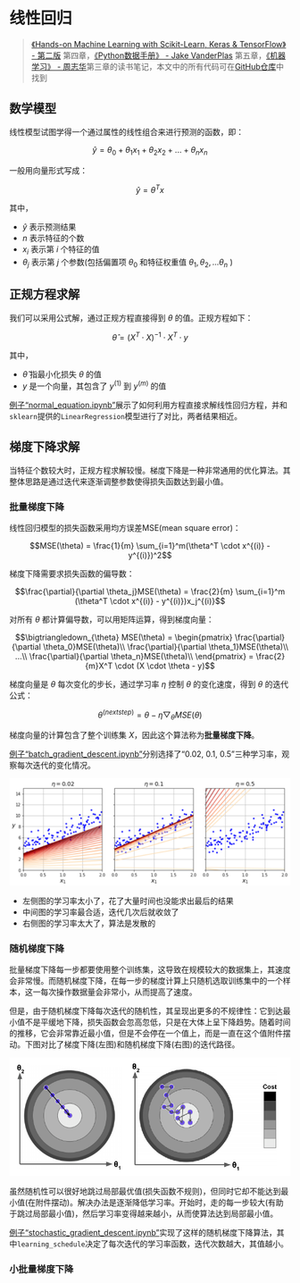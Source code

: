 # 线性回归

> [《Hands-on Machine Learning with Scikit-Learn, Keras & TensorFlow》 - 第二版](https://1drv.ms/b/s!AkcJSyT7tq80gQMC23h9BYE9cIKW?e=4IPacy) 第四章，[《Python数据手册》 - Jake VanderPlas](https://1drv.ms/b/s!AkcJSyT7tq80gQBIJPqCGBXnxliQ?e=oCjr4e) 第五章，[《机器学习》 - 周志华](https://1drv.ms/b/s!AkcJSyT7tq80gQHa_bUybXe9tjCV?e=shgZXm)第三章的读书笔记，本文中的所有代码可在[GitHub仓库](https://github.com/LittleBee1024/learning_book/tree/main/docs/booknotes/ml/linear_reg/code)中找到

## 数学模型

线性模型试图学得一个通过属性的线性组合来进行预测的函数，即：

$$\hat{y} = \theta_0 + \theta_1x_1 + \theta_2x_2+...+\theta_nx_n$$

一般用向量形式写成：

$$\hat{y} = \theta^Tx$$

其中，

* $\hat{y}$ 表示预测结果
* $n$ 表示特征的个数
* $x_i$ 表示第 $i$ 个特征的值
* $\theta_j$ 表示第 $j$ 个参数(包括偏置项 $\theta_0$ 和特征权重值 $\theta_1, \theta_2, ...\theta_n$ )

## 正规方程求解

我们可以采用公式解，通过正规方程直接得到 $\theta$ 的值。正规方程如下：

$$\hat{\theta} = (X^T \cdot X)^{-1} \cdot X^T \cdot y$$

其中，

* $\hat{\theta}$ 指最小化损失 $\theta$ 的值
* $y$ 是一个向量，其包含了 $y^{(1)}$ 到 $y^{(m)}$ 的值

[例子“normal_equation.ipynb”](https://github.com/LittleBee1024/learning_book/blob/main/docs/booknotes/ml/linear_reg/code/normal_equation.ipynb)展示了如何利用方程直接求解线性回归方程，并和`sklearn`提供的`LinearRegression`模型进行了对比，两者结果相近。

## 梯度下降求解

当特征个数较大时，正规方程求解较慢。梯度下降是一种非常通用的优化算法。其整体思路是通过迭代来逐渐调整参数使得损失函数达到最小值。

### 批量梯度下降

线性回归模型的损失函数采用均方误差MSE(mean square error)：

$$MSE(\theta) = \frac{1}{m} \sum_{i=1}^m(\theta^T \cdot x^{(i)} - y^{(i)})^2$$

梯度下降需要求损失函数的偏导数：

$$\frac{\partial}{\partial \theta_j}MSE(\theta) = \frac{2}{m}  \sum_{i=1}^m (\theta^T \cdot x^{(i)} - y^{(i)})x_j^{(i)}$$

对所有 $\theta$ 都计算偏导数，可以用矩阵运算，得到梯度向量：

$$\bigtriangledown_{\theta} MSE(\theta) = \begin{pmatrix}
\frac{\partial}{\partial \theta_0}MSE(\theta)\\ 
\frac{\partial}{\partial \theta_1}MSE(\theta)\\ 
...\\ 
\frac{\partial}{\partial \theta_n}MSE(\theta)\\ 
\end{pmatrix} = \frac{2}{m}X^T \cdot (X \cdot \theta - y)$$

梯度向量是 $\theta$ 每次变化的步长，通过学习率 $\eta$ 控制 $\theta$ 的变化速度，得到 $\theta$ 的迭代公式：

$$ \theta^{(next step)} = \theta - \eta \bigtriangledown_{\theta} MSE(\theta)$$

梯度向量的计算包含了整个训练集 $X$，因此这个算法称为**批量梯度下降**。

[例子“batch_gradient_descent.ipynb”](https://github.com/LittleBee1024/learning_book/blob/main/docs/booknotes/ml/linear_reg/code/batch_gradient_descent.ipynb)分别选择了“0.02, 0.1, 0.5”三种学习率，观察每次迭代的变化情况。

![](./images/batch_gd.png)

* 左侧图的学习率太小了，花了大量时间也没能求出最后的结果
* 中间图的学习率最合适，迭代几次后就收敛了
* 右侧图的学习率太大了，算法是发散的

### 随机梯度下降

批量梯度下降每一步都要使用整个训练集，这导致在规模较大的数据集上，其速度会非常慢。而随机梯度下降，在每一步的梯度计算上只随机选取训练集中的一个样本，这一每次操作数据量会非常小，从而提高了速度。

但是，由于随机梯度下降每次迭代的随机性，其呈现出更多的不规律性：它到达最小值不是平缓地下降，损失函数会忽高忽低，只是在大体上呈下降趋势。随着时间的推移，它会非常靠近最小值，但是不会停在一个值上，而是一直在这个值附件摆动。下图对比了梯度下降(左图)和随机梯度下降(右图)的迭代路径。

![](./images/reg_cost.png)

虽然随机性可以很好地跳过局部最优值(损失函数不规则)，但同时它却不能达到最小值(在附件摆动)。解决办法是逐渐降低学习率。开始时，走的每一步较大(有助于跳过局部最小值)，然后学习率变得越来越小，从而使算法达到局部最小值。

[例子“stochastic_gradient_descent.ipynb”](https://github.com/LittleBee1024/learning_book/blob/main/docs/booknotes/ml/linear_reg/code/stochastic_gradient_descent.ipynb)实现了这样的随机梯度下降算法，其中`learning_schedule`决定了每次迭代的学习率函数，迭代次数越大，其值越小。

### 小批量梯度下降
